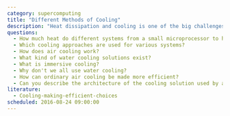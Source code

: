 ```yaml
---
category: supercomputing
title: "Different Methods of Cooling"
description: "Heat dissipation and cooling is one of the big challenges for computer systems on all scales. We discuss various basic approaches."
questions:
  - How much heat do different systems from a small microprocessor to huge supercomputers and server farms produce?
  - Which cooling approaches are used for various systems?
  - How does air cooling work?
  - What kind of water cooling solutions exist?
  - What is immersive cooling?
  - Why don't we all use water cooling?
  - How can ordinary air cooling be made more efficient?
  - Can you describe the architecture of the cooling solution used by a standard data center?
literature:
  - Cooling-making-efficient-choices
scheduled: 2016-08-24 09:00:00
---
```


